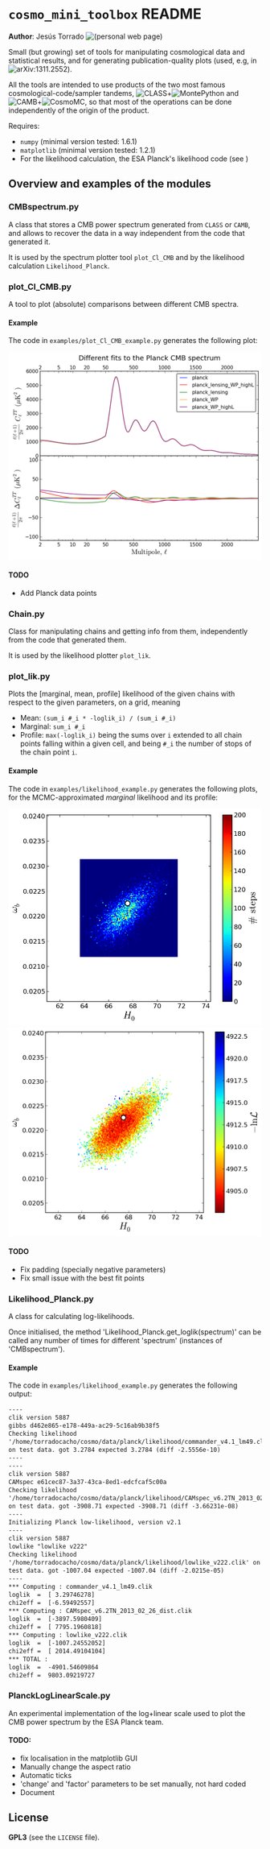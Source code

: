 # `cosmo_mini_toolbox` README

**Author**: Jesús Torrado ![(personal web page)](http://www.lorentz.leidenuniv.nl/~torradocacho/)

Small (but growing) set of tools for manipulating cosmological data and statistical results, and for generating publication-quality plots (used, e.g, in ![arXiv:1311.2552](http://arxiv.org/abs/1311.2552)).

All the tools are intended to use products of the two most famous cosmological-code/sampler tandems, ![CLASS](http://class-code.net/)+![MontePython](http://montepython.net/) and ![CAMB](http://camb.info/)+![CosmoMC](http://cosmologist.info/cosmomc/), so that most of the operations can be done independently of the origin of the product.

Requires:
* `numpy` (minimal version tested: 1.6.1)
* `matplotlib` (minimal version tested: 1.2.1)
* For the likelihood calculation, the ESA Planck's likelihood code (see [](http://pla.esac.esa.int/pla/aio/planckProducts.html))

## Overview and examples of the modules

### CMBspectrum.py

A class that stores a CMB power spectrum generated from `CLASS` or `CAMB`, and allows to recover the data in a way independent from the code that generated it.

It is used by the spectrum plotter tool `plot_Cl_CMB` and by the likelihood calculation `Likelihood_Planck`.

### plot_Cl_CMB.py

A tool to plot (absolute) comparisons between different CMB spectra.

#### Example

The code in `examples/plot_Cl_CMB_example.py` generates the following plot:

![Different fits to the Planck CMB spectrum](planck_Cl_diffs.png)

#### TODO

* Add Planck data points

### Chain.py

Class for manipulating chains and getting info from them, independently from the code that generated them.

It is used by the likelihood plotter `plot_lik`.

### plot_lik.py

Plots the [marginal, mean, profile] likelihood of the given chains with respect to the given parameters, on a grid, meaning
* Mean:     `(sum_i #_i * -loglik_i) / (sum_i #_i)`
* Marginal: `sum_i #_i`
* Profile:  `max(-loglik_i)`
being the sums over `i` extended to all chain points falling within a given cell, and being `#_i` the number of stops of the chain point `i`.

#### Example

The code in `examples/likelihood_example.py` generates the following plots, for the MCMC-approximated *marginal* likelihood and its profile:

![Marginal likelihood](H0_omega_b_marginal.png)
![Profile likelihood](H0_omega_b_profile.png)

#### TODO

* Fix padding (specially negative parameters)
* Fix small issue with the best fit points

### Likelihood_Planck.py

A class for calculating log-likelihoods.

Once initialised, the method 'Likelihood_Planck.get_loglik(spectrum)' can be called any number of times for different 'spectrum' (instances of 'CMBspectrum').

#### Example

The code in `examples/likelihood_example.py` generates the following output:

    ----
    clik version 5887
    gibbs d462e865-e178-449a-ac29-5c16ab9b38f5
    Checking likelihood '/home/torradocacho/cosmo/data/planck/likelihood/commander_v4.1_lm49.clik' on test data. got 3.2784 expected 3.2784 (diff -2.5556e-10)
    ----
    ----
    clik version 5887
    CAMspec e61cec87-3a37-43ca-8ed1-edcfcaf5c00a
    Checking likelihood '/home/torradocacho/cosmo/data/planck/likelihood/CAMspec_v6.2TN_2013_02_26_dist.clik' on test data. got -3908.71 expected -3908.71 (diff -3.66231e-08)
    ----
    Initializing Planck low-likelihood, version v2.1
    ----
    clik version 5887
    lowlike "lowlike v222"
    Checking likelihood '/home/torradocacho/cosmo/data/planck/likelihood/lowlike_v222.clik' on test data. got -1007.04 expected -1007.04 (diff -2.0215e-05)
    ----
    *** Computing : commander_v4.1_lm49.clik
    loglik  =  [ 3.29746278]
    chi2eff =  [-6.59492557]
    *** Computing : CAMspec_v6.2TN_2013_02_26_dist.clik
    loglik  =  [-3897.5980409]
    chi2eff =  [ 7795.1960818]
    *** Computing : lowlike_v222.clik
    loglik  =  [-1007.24552052]
    chi2eff =  [ 2014.49104104]
    *** TOTAL :
    loglik  =  -4901.54609864
    chi2eff =  9803.09219727


### PlanckLogLinearScale.py

An experimental implementation of the log+linear scale used to plot the CMB power spectrum by the ESA Planck team.

#### TODO:

* fix localisation in the matplotlib GUI
* Manually change the aspect ratio
* Automatic ticks
* 'change' and 'factor' parameters to be set manually, not hard coded
* Document

## License

**GPL3** (see the `LICENSE` file).
